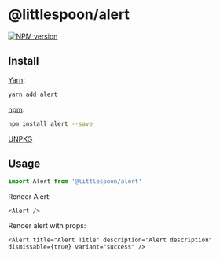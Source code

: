 # @littlespoon/alert

[![NPM version](https://img.shields.io/npm/v/@littlespoon/alert.svg)](https://www.npmjs.com/package/@littlespoon/alert)

## Install

[Yarn](https://yarnpkg.com/package/@littlespoon/alert):

```sh
yarn add alert
```

[npm](https://www.npmjs.com/package/@littlespoon/alert):

```sh
npm install alert --save
```

[UNPKG](https://unpkg.com/browse/@littlespoon/alert/)

## Usage

```ts
import Alert from '@littlespoon/alert'
```

Render Alert:

```tsx
<Alert />
```

Render alert with props:

```tsx
<Alert title="Alert Title" description="Alert description" dismissable={true} variant="success" />
```
